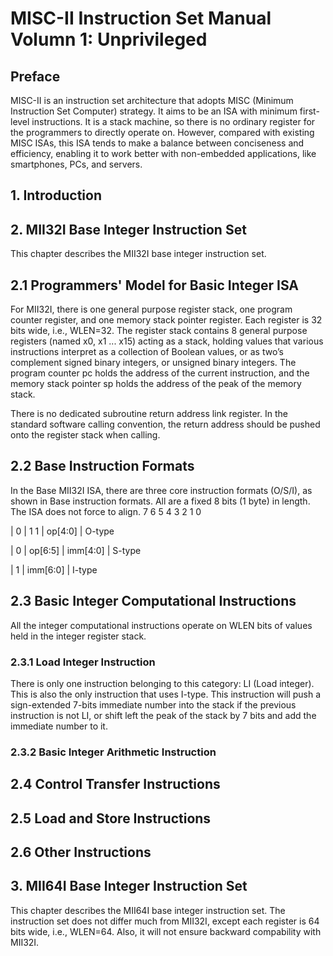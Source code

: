 # MISC-II Instruction Set Manual Volumn 1: Unprivileged
## Preface
MISC-II is an instruction set architecture that adopts MISC (Minimum Instruction Set Computer) strategy. It aims to be an ISA with minimum first-level instructions. It is a stack machine, so there is no ordinary register for the programmers to directly operate on. However, compared with existing MISC ISAs, this ISA tends to make a balance between conciseness and efficiency, enabling it to work better with non-embedded applications, like smartphones, PCs, and servers. 

## 1. Introduction

## 2. MII32I Base Integer Instruction Set
This chapter describes the MII32I base integer instruction set.

## 2.1 Programmers' Model for Basic Integer ISA
For MII32I, there is one general purpose register stack, one program counter register, and one memory stack pointer register. Each register is 32 bits wide, i.e., WLEN=32. The register stack contains 8 general purpose registers (named x0, x1 ... x15) acting as a stack, holding values that various instructions interpret as a collection of Boolean values, or as two’s complement signed binary integers, or unsigned binary integers. The program counter pc holds the address of the current instruction, and the memory stack pointer sp holds the address of the peak of the memory stack.

There is no dedicated subroutine return address link register. In the standard software calling convention, the return address should be pushed onto the register stack when calling.

## 2.2 Base Instruction Formats
In the Base MII32I ISA, there are three core instruction formats (O/S/I), as shown in Base instruction formats. All are a fixed 8 bits (1 byte) in length. The ISA does not force to align.
7        6        5        4        3        2        1        0

|   0   |     1    1    |            op[4:0]            | O-type

|   0   |    op[6:5]    |            imm[4:0]           | S-type

|   1   |                  imm[6:0]                     | I-type
## 2.3 Basic Integer Computational Instructions
All the integer computational instructions operate on WLEN bits of values held in the integer register stack. 
### 2.3.1 Load Integer Instruction
There is only one instruction belonging to this category: LI (Load integer). This is also the only instruction that uses I-type. This instruction will push a sign-extended 7-bits immediate number into the stack if the previous instruction is not LI, or shift left the peak of the stack by 7 bits and add the immediate number to it. 
### 2.3.2 Basic Integer Arithmetic Instruction

## 2.4 Control Transfer Instructions

## 2.5 Load and Store Instructions

## 2.6 Other Instructions


## 3. MII64I Base Integer Instruction Set
This chapter describes the MII64I base integer instruction set. The instruction set does not differ much from MII32I, except each register is 64 bits wide, i.e., WLEN=64. Also, it will not ensure backward compability with MII32I.